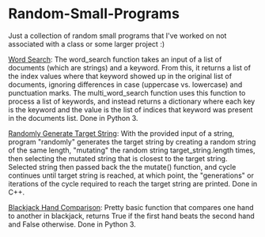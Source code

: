 # Random-Small-Programs
Just a collection of random small programs that I've worked on not associated with a class or some larger project :)

[Word Search](https://github.com/ankushbharadwaj/Random-Small-Programs/blob/master/Word%20Search): The word_search function takes an input of a list of documents (which are strings) and a keyword. From this, it returns a list of the index values where that keyword showed up in the original list of documents, ignoring differences in case (uppercase vs. lowercase) and punctuation marks. The multi_word_search function uses this function to process a list of keywords, and instead returns a dictionary where each key is the keyword and the value is the list of indices that keyword was present in the documents list. Done in Python 3. 

[Randomly Generate Target String](https://github.com/ankushbharadwaj/Random-Small-Programs/blob/master/Randomly%20Generate%20Target%20String): With the provided input of a string, program "randomly" generates the target string by creating a random string of the same length, "mutating" the random string target_string.length times, then selecting the mutated string that is closest to the target string. Selected string then passed back the the mutate() function, and cycle continues until target string is reached, at which point, the "generations" or iterations of the cycle required to reach the target string are printed. Done in C++. 

[Blackjack Hand Comparison](https://github.com/ankushbharadwaj/Random-Small-Programs/blob/master/Blackjack%20Hand%20Comparison): Pretty basic function that compares one hand to another in blackjack, returns True if the first hand beats the second hand and False otherwise. Done in Python 3. 
